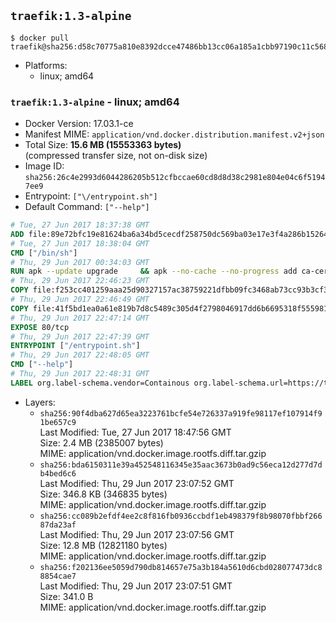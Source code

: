## `traefik:1.3-alpine`

```console
$ docker pull traefik@sha256:d58c70775a810e8392dcce47486bb13cc06a185a1cbb97190c11c568bd7d975c
```

-	Platforms:
	-	linux; amd64

### `traefik:1.3-alpine` - linux; amd64

-	Docker Version: 17.03.1-ce
-	Manifest MIME: `application/vnd.docker.distribution.manifest.v2+json`
-	Total Size: **15.6 MB (15553363 bytes)**  
	(compressed transfer size, not on-disk size)
-	Image ID: `sha256:26c4e2993d6044286205b512cfbccae60cd8d8d38c2981e804e04c6f51947ee9`
-	Entrypoint: `["\/entrypoint.sh"]`
-	Default Command: `["--help"]`

```dockerfile
# Tue, 27 Jun 2017 18:37:38 GMT
ADD file:89e72bfc19e81624ba6a34bd5cecdf258750dc569ba03e17e3f4a286b1526461 in / 
# Tue, 27 Jun 2017 18:38:04 GMT
CMD ["/bin/sh"]
# Thu, 29 Jun 2017 00:34:03 GMT
RUN apk --update upgrade     && apk --no-cache --no-progress add ca-certificates     && rm -rf /var/cache/apk/*
# Thu, 29 Jun 2017 22:46:23 GMT
COPY file:f253cc401259aaa25d90327157ac38759221dfbb09fc3468ab73cc93b3cf3568 in /usr/local/bin/ 
# Thu, 29 Jun 2017 22:46:49 GMT
COPY file:41f5bd1ea0a61e819b7d8c5489c305d4f2798046917dd6b6695318f555981727 in / 
# Thu, 29 Jun 2017 22:47:14 GMT
EXPOSE 80/tcp
# Thu, 29 Jun 2017 22:47:39 GMT
ENTRYPOINT ["/entrypoint.sh"]
# Thu, 29 Jun 2017 22:48:05 GMT
CMD ["--help"]
# Thu, 29 Jun 2017 22:48:31 GMT
LABEL org.label-schema.vendor=Containous org.label-schema.url=https://traefik.io org.label-schema.name=Traefik org.label-schema.description=A modern reverse-proxy org.label-schema.version=v1.3.2 org.label-schema.docker.schema-version=1.0
```

-	Layers:
	-	`sha256:90f4dba627d65ea3223761bcfe54e726337a919fe98117ef107914f91be657c9`  
		Last Modified: Tue, 27 Jun 2017 18:47:56 GMT  
		Size: 2.4 MB (2385007 bytes)  
		MIME: application/vnd.docker.image.rootfs.diff.tar.gzip
	-	`sha256:bda6150311e39a452548116345e35aac3673b0ad9c56eca12d277d7db4bed6c6`  
		Last Modified: Thu, 29 Jun 2017 23:07:52 GMT  
		Size: 346.8 KB (346835 bytes)  
		MIME: application/vnd.docker.image.rootfs.diff.tar.gzip
	-	`sha256:cc089b2efdf4ee2c8f816fb0936ccbdf1eb498379f8b98070fbbf26687da23af`  
		Last Modified: Thu, 29 Jun 2017 23:07:56 GMT  
		Size: 12.8 MB (12821180 bytes)  
		MIME: application/vnd.docker.image.rootfs.diff.tar.gzip
	-	`sha256:f202136ee5059d790db814657e75a3b184a5610d6cbd028077473dc88854cae7`  
		Last Modified: Thu, 29 Jun 2017 23:07:51 GMT  
		Size: 341.0 B  
		MIME: application/vnd.docker.image.rootfs.diff.tar.gzip
